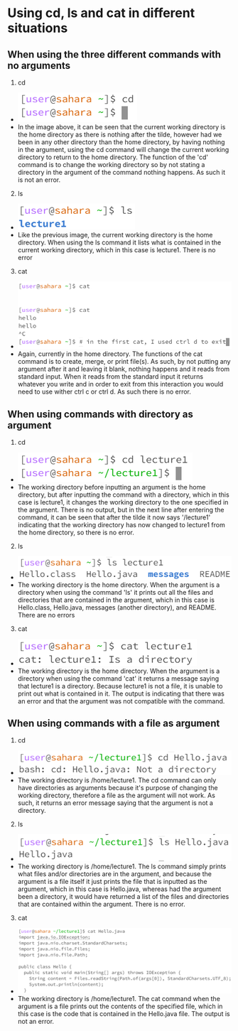 # Using cd, ls and cat in different situations
## When using the three different commands with no arguments

   1. cd
   - ![image](<Lab1 cd1.png>)
   - In the image above, it can be seen that the current working directory is the home directory as there is nothing after the tilde, however had we been in any other directory than the home directory, by having nothing in the argument, using the cd command will change the current working directory to return to the home directory.  The function of the 'cd' command is to change the working directory so by not stating a directory in the argument of the command nothing happens.  As such it is not an error.

   2. ls
   - ![Image](<Lab1 ls1.png>)
   - Like the previous image, the current working directory is the home directory.  When using the ls command it lists what is contained in the current working directory, which in this case is lecture1.  There is no error

   3. cat
   - ![Image](<Lab1 cat1.2.png>)
   - Again, currently in the home directory.  The functions of the cat command is to create, merge, or print file(s).  As such, by not putting any argument after it and leaving it blank, nothing happens and it reads from standard input.  When it reads from the standard input it returns whatever you write and in order to exit from this interaction you would need to use wither ctrl c or ctrl d.  As such there is no error.

## When using commands with directory as argument

   1. cd
   - ![Image](<Lab1 cd2.png>)
   - The working directory before inputting an argument is the home directory, but after inputting the command with a directory, which in this case is lecture1, it changes the working directory to the one specified in the argument.  There is no output, but in the next line after entering the command, it can be seen that after the tilde it now says '/lecture1' indicating that the working directory has now changed to lecture1 from the home directory, so there is no error.

   2. ls
   - ![Image](<Lab1 ls2.png>)
   - The working directory is the home directory.  When the argument is a directory when using the command 'ls' it prints out all the files and directories that are contained in the argument, which in this case is Hello.class, Hello.java, messages (another directory), and README.  There are no errors

   3. cat
   - ![Image](<Lab1 cat2.png>)
   - The working directory is the home directory.  When the argument is a directory when using the command 'cat' it returns a message saying that lecture1 is a directory.  Because lecture1 is not a file, it is unable to print out what is contained in it.  The output is indicating that there was an error and that the argument was not compatible with the command.

## When using commands with a file as argument

   1. cd
   - ![Image](<Lab1 cd3.png>)
   - The working directory is /home/lecture1. The cd command can only have directories as arguments because it's purpose of changing the working directory, therefore a file as the argument will not work.  As such, it returns an error message saying that the argument is not a directory.

   2. ls
   - ![Image](<Lab1 ls3.png>)
   - The working directory is /home/lecture1. The ls command simply prints what files and/or directories are in the argument, and because the argument is a file itself it just prints the file that is inputted as the argument, which in this case is Hello.java, whereas had the argument been a directory, it would have returned a list of the files and directories that are contained within the argument. There is no error.

   3. cat
   - ![Image](<Lab1 cat3.png>)
   - The working directory is /home/lecture1. The cat command when the argument is a file prints out the contents of the specified file, which in this case is the code that is contained in the Hello.java file. The output is not an error.

